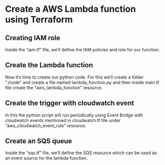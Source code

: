 # Create a AWS Lambda function using Terraform

## Creating IAM role
Inside the “iam.tf” file, we’ll define the IAM policies and role for our function.

## Create the Lambda function
Now it’s time to create our python code. For this we’ll create a folder “./code” and create a file named lambda_function.py and then inside main.tf file create the “aws_lambda_function” resource.

## Create the trigger with cloudwatch event
In this the python script will run periodically using Event Bridge with cloudwatch events mentioned in cloudwatch.tf file under “aws_cloudwatch_event_rule” resource.

## Create an SQS queue
Inside the “sqs.tf” file, we’ll define the SQS resource which can be used as an event source for the lambda function.
